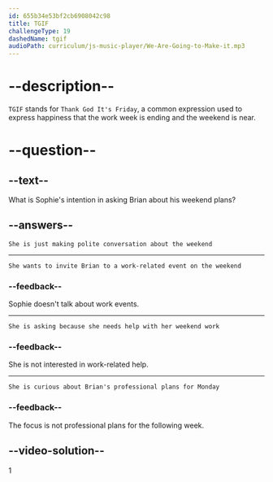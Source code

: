 ```yaml
---
id: 655b34e53bf2cb6908042c98
title: TGIF
challengeType: 19
dashedName: tgif
audioPath: curriculum/js-music-player/We-Are-Going-to-Make-it.mp3
---
```


<!--
AUDIO REFERENCE: 
Sophie: Hey Brian. TGIF, right? Do you have any plans for the weekend?
-->

# --description--

`TGIF` stands for `Thank God It's Friday`, a common expression used to express happiness that the work week is ending and the weekend is near. 

# --question--

## --text--

What is Sophie's intention in asking Brian about his weekend plans?

## --answers--

`She is just making polite conversation about the weekend`

---

`She wants to invite Brian to a work-related event on the weekend`

### --feedback--

Sophie doesn't talk about work events.

---

`She is asking because she needs help with her weekend work`

### --feedback--

She is not interested in work-related help.

---

`She is curious about Brian's professional plans for Monday`

### --feedback--

The focus is not professional plans for the following week.

## --video-solution--

1
